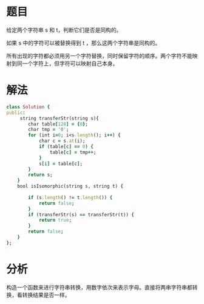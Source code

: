 # 题目
给定两个字符串 s 和 t，判断它们是否是同构的。

如果 s 中的字符可以被替换得到 t ，那么这两个字符串是同构的。

所有出现的字符都必须用另一个字符替换，同时保留字符的顺序。两个字符不能映射到同一个字符上，但字符可以映射自己本身。
# 解法
```ruby
class Solution {  
public:  
     string transferStr(string s){  
        char table[128] = {0};  
        char tmp = '0';  
        for (int i=0; i<s.length(); i++) {  
            char c = s.at(i);  
            if (table[c] == 0) {  
                table[c] = tmp++;  
            }  
            s[i] = table[c];  
        }  
        return s;  
    }  
    bool isIsomorphic(string s, string t) {  
          
        if (s.length() != t.length()) {  
            return false;  
        }  
        if (transferStr(s) == transferStr(t)) {  
            return true;  
        }  
        return false;  
    }  
}; 
```
# 分析
构造一个函数来进行字符串转换，用数字依次来表示字母。直接将两串字符串都转换，看转换结果是否一样。
